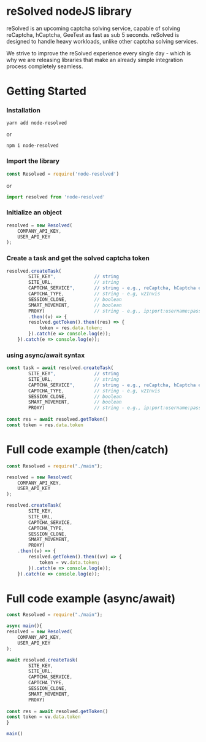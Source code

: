 # reSolved nodeJS library

reSolved is an upcoming captcha solving service, capable of solving reCaptcha, hCaptcha, GeeTest as fast as sub 5 seconds. reSolved is designed to handle heavy workloads, unlike other captcha solving services. 

We strive to improve the reSolved experience every single day - which is why we are releasing libraries that make an already simple integration process completely seamless.


# Getting Started
### Installation
```
yarn add node-resolved
```
or
```
npm i node-resolved
```


### Import the library
```javascript
const Resolved = require('node-resolved')
```
or
```javascript
import resolved from 'node-resolved'
```


### Initialize an object
```javascript
resolved = new Resolved(
    COMPANY_API_KEY,
    USER_API_KEY
);
```


### Create a task and get the solved captcha token
```javascript
resolved.createTask(
        SITE_KEY",              // string
        SITE_URL,               // string
        CAPTCHA_SERVICE",       // string - e.g., reCaptcha, hCaptcha etc
        CAPTCHA_TYPE,           // string - e.g, v2Invis
        SESSION_CLONE,          // boolean
        SMART_MOVEMENT,         // boolean
        PROXY)                  // string - e.g., ip:port:username:password
        .then((v) => {
        resolved.getToken().then((res) => {
            token = res.data.token;
        }).catch(e => console.log(e));
    }).catch(e => console.log(e));
```

### using async/await syntax
```javascript
const task = await resolved.createTask(
        SITE_KEY",              // string
        SITE_URL,               // string
        CAPTCHA_SERVICE",       // string - e.g., reCaptcha, hCaptcha etc
        CAPTCHA_TYPE,           // string - e.g, v2Invis
        SESSION_CLONE,          // boolean
        SMART_MOVEMENT,         // boolean
        PROXY)                  // string - e.g., ip:port:username:password
   
const res = await resolved.getToken()
const token = res.data.token
```


# Full code example (then/catch)
```javascript
const Resolved = require("./main");

resolved = new Resolved(
    COMPANY_API_KEY,
    USER_API_KEY
);

resolved.createTask(
        SITE_KEY,
        SITE_URL,
        CAPTCHA_SERVICE,
        CAPTCHA_TYPE,
        SESSION_CLONE,
        SMART_MOVEMENT,
        PROXY)
    .then((v) => {
        resolved.getToken().then((vv) => {
            token = vv.data.token;
        }).catch(e => console.log(e));
    }).catch(e => console.log(e));
```

# Full code example (async/await)
```javascript
const Resolved = require("./main");

async main(){
resolved = new Resolved(
    COMPANY_API_KEY,
    USER_API_KEY
);

await resolved.createTask(
        SITE_KEY,
        SITE_URL,
        CAPTCHA_SERVICE,
        CAPTCHA_TYPE,
        SESSION_CLONE,
        SMART_MOVEMENT,
        PROXY)
    
const res = await resolved.getToken()
const token = vv.data.token
}

main()
```
